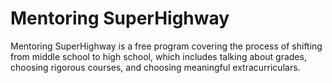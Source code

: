 # Mentoring SuperHighway
Mentoring SuperHighway is a free program covering the process of shifting from middle school to high school, which includes talking about grades, choosing rigorous courses, and choosing meaningful extracurriculars.

<a href="mentoring-superhighway.github.io/mshw/"></a>

